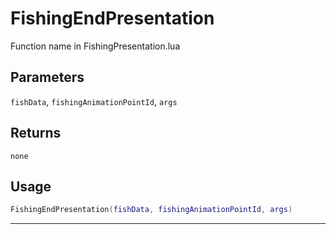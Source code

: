 # FishingEndPresentation
Function name in FishingPresentation.lua
## Parameters
`fishData`, `fishingAnimationPointId`, `args`
## Returns
`none`
## Usage
```lua
FishingEndPresentation(fishData, fishingAnimationPointId, args)
```
---
